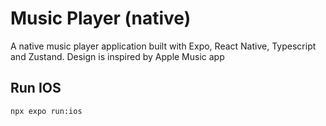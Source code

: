 # Music Player (native)

A native music player application built with Expo, React Native, Typescript and Zustand. Design is inspired by Apple Music app



## Run IOS

```bash
npx expo run:ios
```
